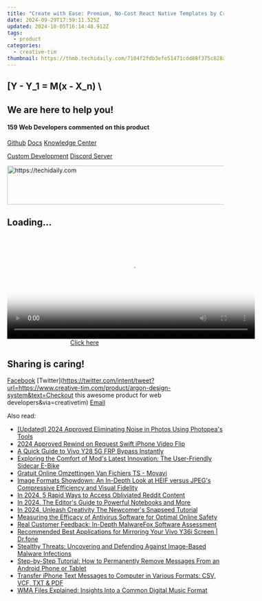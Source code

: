 ```yaml
---
title: "Create with Ease: Premium, No-Cost React Native Templates by Creative Tim"
date: 2024-09-29T17:59:11.525Z
updated: 2024-10-05T16:14:48.912Z
tags:
  - product
categories:
  - creative-tim
thumbnail: https://thmb.techidaily.com/7104f2fdb3efe51471cdd88f375c828abb8a0fae8ecd95c240012aa4c932f917.jpg
---
```


## \[Y - Y_1 = M(x - X_n) \

## We are here to help you!

#### 159 Web Developers commented on this product

[Github](https://github.com/creativetimofficial/argon-design-system) [Docs](https://tools.techidaily.com/creative-tim/products/) [Knowledge Center](https://tools.techidaily.com/creative-tim/products/) 

[Custom Development](https://tools.techidaily.com/creative-tim/products/) [Discord Server](https://discord.com/invite/FhCJCaHdQa) 

<!-- affiliate ads begin -->
<a href="https://appsumo.8odi.net/c/5597632/2043596/7443" target="_top" id="2043596">
  <img src="//a.impactradius-go.com/display-ad/7443-2043596" border="0" alt="https://techidaily.com" width="728" height="90"/>
</a>
<img height="0" width="0" src="https://appsumo.8odi.net/i/5597632/2043596/7443" style="position:absolute;visibility:hidden;" border="0" />
<!-- affiliate ads end -->

## Loading...

<!-- affiliate ads begin -->
<span id="1982456">
					<video width="576" height="240" style="cursor:pointer"
           poster="//a.impactradius-go.com/display-clicktoplayimage/1982456.png"
           onclick="if(!this.playClicked){this.play();this.setAttribute('controls',true);this.playClicked=true;}">
	   <source src="//a.impactradius-go.com/display-ad/22993-1982456">
	   <img src="//a.impactradius-go.com/display-clicktoplayimage/1982456.png" style="border: none; height: 100%; width: 100%; object-fit: contain">
	</video>
	<div style="width:360px;text-align:center"><a href="javascript:window.open(decodeURIComponent('https%3A%2F%2Fhomestyler.sjv.io%2Fc%2F5597632%2F1982456%2F22993'), '_blank');void(0);">Click here</a></div>
</span>
<img height="0" width="0" src="https://imp.pxf.io/i/5597632/1982456/22993" style="position:absolute;visibility:hidden;" border="0" />
<!-- affiliate ads end -->

## Sharing is caring!

[Facebook](https://www.facebook.com/sharer/sharer.php?u=https://www.creative-tim.com/product/argon-design-system?src=sdkpreparse) [Twitter](https://twitter.com/intent/tweet?url=https://www.creative-tim.com/product/argon-design-system&text=Checkout this awesome product for web developers&via=creativetim) [Email](https://tools.techidaily.com/creative-tim/products/)

<ins class="adsbygoogle"
     style="display:block"
     data-ad-format="autorelaxed"
     data-ad-client="ca-pub-7571918770474297"
     data-ad-slot="1223367746"></ins>

<ins class="adsbygoogle"
     style="display:block"
     data-ad-client="ca-pub-7571918770474297"
     data-ad-slot="8358498916"
     data-ad-format="auto"
     data-full-width-responsive="true"></ins>

<span class="atpl-alsoreadstyle">Also read:</span>
<div><ul>
<li><a href="https://vp-tips.techidaily.com/updated-2024-approved-eliminating-noise-in-photos-using-photopeas-tools/"><u>[Updated] 2024 Approved Eliminating Noise in Photos Using Photopea's Tools</u></a></li>
<li><a href="https://extra-support.techidaily.com/2024-approved-rewind-on-request-swift-iphone-video-flip/"><u>2024 Approved Rewind on Request Swift iPhone Video Flip</u></a></li>
<li><a href="https://bypass-frp.techidaily.com/a-quick-guide-to-vivo-y28-5g-frp-bypass-instantly-by-drfone-android/"><u>A Quick Guide to Vivo Y28 5G FRP Bypass Instantly</u></a></li>
<li><a href="https://facebook-video-share.techidaily.com/exploring-the-comfort-of-mods-latest-innovation-the-user-friendly-sidecar-e-bike/"><u>Exploring the Comfort of Mod's Latest Innovation: The User-Friendly Sidecar E-Bike</u></a></li>
<li><a href="https://techtrends.techidaily.com/gratuit-online-omzettingen-van-fichiers-ts-movavi/"><u>Gratuit Online Omzettingen Van Fichiers TS - Movavi</u></a></li>
<li><a href="https://discover-cheats.techidaily.com/image-formats-showdown-an-in-depth-look-at-heif-versus-jpegs-compressive-efficiency-and-visual-fidelity/"><u>Image Formats Showdown: An In-Depth Look at HEIF versus JPEG's Compressive Efficiency and Visual Fidelity</u></a></li>
<li><a href="https://extra-information.techidaily.com/in-2024-5-rapid-ways-to-access-obliviated-reddit-content/"><u>In 2024, 5 Rapid Ways to Access Obliviated Reddit Content</u></a></li>
<li><a href="https://youtube-web.techidaily.com/24-the-editors-guide-to-powerful-notebooks-and-more/"><u>In 2024, The Editor's Guide to Powerful Notebooks and More</u></a></li>
<li><a href="https://some-approaches.techidaily.com/in-2024-unleash-creativity-the-newcomers-snapseed-tutorial/"><u>In 2024, Unleash Creativity The Newcomer's Snapseed Tutorial</u></a></li>
<li><a href="https://discover-cheats.techidaily.com/measuring-the-efficacy-of-antivirus-software-for-optimal-online-safety/"><u>Measuring the Efficacy of Antivirus Software for Optimal Online Safety</u></a></li>
<li><a href="https://discover-cheats.techidaily.com/real-customer-feedback-in-depth-malwarefox-software-assessment/"><u>Real Customer Feedback: In-Depth MalwareFox Software Assessment</u></a></li>
<li><a href="https://screen-mirror.techidaily.com/recommended-best-applications-for-mirroring-your-vivo-y36i-screen-drfone-by-drfone-android/"><u>Recommended Best Applications for Mirroring Your Vivo Y36i Screen | Dr.fone</u></a></li>
<li><a href="https://discover-cheats.techidaily.com/stealthy-threats-uncovering-and-defending-against-image-based-malware-infections/"><u>Stealthy Threats: Uncovering and Defending Against Image-Based Malware Infections</u></a></li>
<li><a href="https://discover-cheats.techidaily.com/step-by-step-tutorial-how-to-permanently-remove-messages-from-an-android-phone-or-tablet/"><u>Step-by-Step Tutorial: How to Permanently Remove Messages From an Android Phone or Tablet</u></a></li>
<li><a href="https://discover-cheats.techidaily.com/transfer-iphone-text-messages-to-computer-in-various-formats-csv-vcf-txt-and-pdf/"><u>Transfer iPhone Text Messages to Computer in Various Formats: CSV, VCF, TXT & PDF</u></a></li>
<li><a href="https://discover-cheats.techidaily.com/wma-files-explained-insights-into-a-common-digital-music-format/"><u>WMA Files Explained: Insights Into a Common Digital Music Format</u></a></li>
</ul></div>

